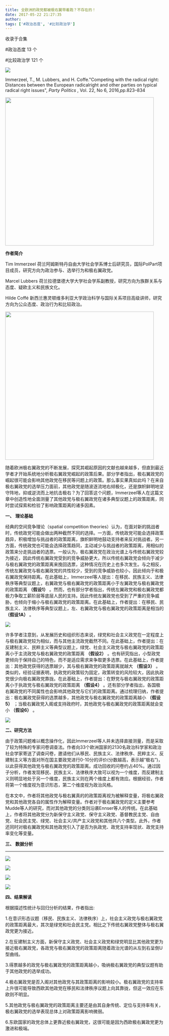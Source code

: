 ```yaml
---
title: 全欧洲的政党都被极右翼带着跑？不存在的！
date: 2017-05-22 21:27:35
author: 
tags: ['#政治态度', '#比较政治学']
---
```



收录于合集

#政治态度 13 个

#比较政治学 121 个

**![](/images/669/2.png)**

  

Immerzeel, T., M. Lubbers, and H. Coffe."Competing with the radical right:
Distances between the European radicalright and other parties on typical
radical right issues", _Party Politics_ , Vol. 22, No 6, 2016,pp.823–834

<img src='/images/669/3.png' width='472px' />

 **作者简介**

Tim Immerzeel 荷兰阿姆斯特丹自由大学社会学系博士后研究员，国际PolPart项目成员，研究方向为政治参与、选举行为和极右翼政党。

Marcel Lubbers 荷兰拉德堡德大学大学社会学系副教授，研究方向为族群关系与态度、疑欧主义和民族文化。

Hilde Coffé 新西兰惠灵顿维多利亚大学政治科学与国际关系项目高级讲师，研究方向为公众态度、政治行为和比较政治。

<img src='/images/669/4.png' width='472px' />

随着欧洲极右翼政党的不断发展，探究其崛起原因的文献也越来越多，但直到最近学者才开始系统地分析极右翼政党崛起的政策后果。部分学者指出，极右翼政党的崛起很可能会影响其他政党在移民等问题上的政策。那么事实果真如此吗？在来自极右翼政党的选举压力面前，其他政党是随波逐流地右倾极化，还是旗帜鲜明地坚守阵地，抑或逆流而上地抗击极右？为了回答这个问题，Immerzeel等人在这篇文章中创造性地全面测量了其他政党与极右翼政党在诸多典型议题上的政策距离，同时尝试探索和检验了影响政策距离的诸多因素。

 **一、** **理论基础**

经典的空间竞争理论（spatial competition
theories）认为，在面对新的挑战者时，传统政党可能会做出两种截然不同的选择。一方面，传统政党可能会选择政策趋异，积极增加与挑战者的政策距离，旗帜鲜明地鼓动支持者来反对挑战者。另一方面，传统政党也可能会选择政策趋同，主动减少与挑战者的政策距离，用相似的政策来分走挑战者的选票。一般认为，极右翼政党在政治光谱上与传统右翼政党较为接近，因此传统右翼政党受到的竞争威胁更大，所以传统右翼政党会倾向于减少与极右翼政党的政策距离来挽回选票，这种情况在历史上也多次发生。与之相反，传统左翼政党与极右翼政党的共性较少，受到的竞争威胁也较小，因此倾向于和极右翼政党保持距离。在此基础上，Immerzeel等人提出：在移民、民族主义、法律秩序等典型议题上，右翼政党与极右翼政党的政策距离小于左翼政党与极右翼政党的政策距离
**（假设1）**
。然而，也有部分学者指出，传统左翼政党和极右翼政党都极力争取工薪阶层等底层人民的支持。因此传统左翼政党也受到了严重的竞争威胁，也倾向于缩小与极右翼政党的政策距离。在此基础上，作者提出：在移民、民族主义、法律秩序等典型议题上，左、右翼政党与极右翼政党的政策距离是相当的
**（假设1A）** 。

![](/images/669/5.jpeg)

许多学者注意到，从发展历史和组织形态来说，绿党和社会主义政党在一定程度上与极右翼政党较为相似，而与其他主流政党截然不同。在此基础上，作者提出：在反建制主义、民粹主义等典型议题上，绿党、社会主义政党与极右翼政党的政策距离小于主流政党与极右翼政党的政策距离
**（假设2）**
。也有研究指出，小型政党更倾向于保持自己的特色，而不是适应需求来争取更多选票。在此基础上，作者提出：其他政党获得的选票越少，其与极右翼政党的政策距离就越大
**（假设3）**
。类似的，经验证据表明，执政党的政策较为固定，政策转变的风险较大，因此执政党很少向极右翼政党靠拢。在此基础上，作者提出：在野党与极右翼政党的政策距离小于执政党与极右翼政党的政策距离
**（假设4）**
。还有部分学者指出，各国极右翼政党的不同属性也会影响其他政党与它们的政策距离。通过梳理归纳，作者提出：极右翼政党获得的选票越多，其他政党与极右翼政党的政策距离越小
**（假设5）** ；当极右翼政党入阁或支持政府时，其他政党与极右翼政党的政策距离就会变小 **（假设6）** 。

![](/images/669/6.jpeg)

 **二、研究方法**

由于政策问题难以概念操作化，因此Immerzeel等人并未选择直接测量，而是采取了较为特殊的专家问卷调查法。作者向33个欧洲国家的2130名政治科学家和政治社会学家寄送了调查问卷，邀请他们从移民、民族主义、法律秩序、民粹主义、反建制主义等方面对所在国主要政党进行0-10分的评价(分数越高，表示越“极右”)，以此获得其他政党与极右翼政党的政策距离。成功回收的问卷约占40%。通过因子分析，作者发现移民、民族主义、法律秩序大致可以视为一个维度，而反建制主义则明显地处于另一个维度，民族主义则在两个维度上都有效应。根据经验，作者将第一个维度视为意识形态，第二个维度视为政治风格。  

在本文中，作者将其他政党与极右翼真的的政策距离视为被解释变量，将极右翼政党和其他政党各自的属性作为解释变量。作者对于极右翼政党的定义主要参考Mudde等人的研究，而对其他政党的分类则沿袭Ennser等人的传统。在此基础上，作者将其他政党分为新保守主义政党、保守主义政党、基督教民主党、自由党、社会民主党、绿党、社会主义/共产主义政党和其他共八个类型。此外，作者还同时对极右翼政党和其他政党引入了是否为执政党、政党支持率现状、政党支持率变化等变量。

 **三、** **数据分析**

 ****

![](/images/669/7.png)

  

![](/images/669/8.png)

![](/images/669/9.png)  

![](/images/669/10.png)

 **四、结果解读**

根据描述性统计与回归分析的结果，作者指出:

1.在意识形态议题（移民、民族主义、法律秩序）上，社会主义政党与极右翼政党的政策距离最大，其次是绿党和社会民主党。相比之下传统右翼政党整体与极右翼政党更为接近。

2.在反建制主义方面，新保守主义政党、社会主义政党和绿党明显比其他政党更为接近极右翼政党，各政党与极右翼政党的政策距离随着政治光谱的从左到右呈倒U型曲线。

3.得票越多的政党与极右翼政党的政策距离越小，吸纳极右翼政党的典型议题有助于其他政党的选举成功。

4.极右翼政党是否入阁对其他政党与其政策距离的影响较小。极右翼政党的支持率上升很可能导致西欧其他政党在移民和法律秩序议题上向其靠拢，但这一效应在东欧则不明显。

5.其他政党与极右翼政党的政策距离主要还是由其自身传统、定位与支持率有关，极右翼政党的选举表现总体上对政策距离影响微弱。

6.东欧国家的政党总体上更靠近极右翼政党，这很可能是因为西欧极右翼政党更为激进和极端。

  

